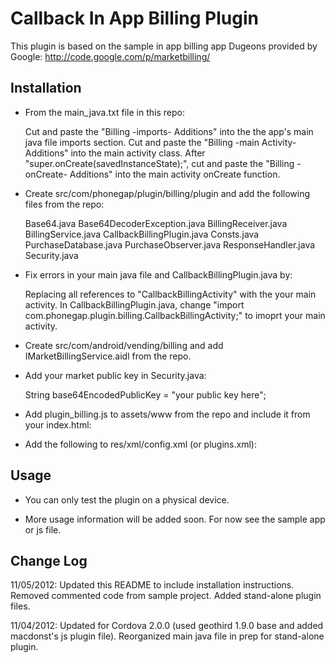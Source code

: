 Callback In App Billing Plugin
==============================

This plugin is based on the sample in app billing app Dugeons provided by Google: http://code.google.com/p/marketbilling/


Installation
------------
-   From the main_java.txt file in this repo:

    Cut and paste the "Billing -imports- Additions" into the the app's main java file imports section.
    Cut and paste the "Billing -main Activity- Additions" into the main activity class.
    After "super.onCreate(savedInstanceState);", cut and paste the "Billing -onCreate- Additions" into the main activity onCreate function.
    

-   Create src/com/phonegap/plugin/billing/plugin and add the following files from the repo:

    Base64.java
    Base64DecoderException.java
    BillingReceiver.java
    BillingService.java
    CallbackBillingPlugin.java
    Consts.java
    PurchaseDatabase.java
    PurchaseObserver.java
    ResponseHandler.java
    Security.java
     
-   Fix errors in your main java file and CallbackBillingPlugin.java by:

    Replacing all references to "CallbackBillingActivity" with the your main activity.
    In CallbackBillingPlugin.java, change "import com.phonegap.plugin.billing.CallbackBillingActivity;" to imoprt your main activity.

-   Create src/com/android/vending/billing and add IMarketBillingService.aidl from the repo.

-   Add your market public key in Security.java:

    String base64EncodedPublicKey = "your public key here";
    

-   Add plugin_billing.js to assets/www from the repo and include it from your index.html:

    <script type="text/javascript" src="plugin_billing.js"></script>
    

-   Add the following to res/xml/config.xml (or plugins.xml):

    <plugin name="CallbackBillingPlugin" value="com.phonegap.plugin.billing.plugin.CallbackBillingPlugin"/>


Usage
-----
-   You can only test the plugin on a physical device.

-   More usage information will be added soon.  For now see the sample app or js file.


Change Log
----------
11/05/2012: Updated this README to include installation instructions.
            Removed commented code from sample project.
            Added stand-alone plugin files.
            

11/04/2012: Updated for Cordova 2.0.0 (used geothird 1.9.0 base and added macdonst's js plugin file).
            Reorganized main java file in prep for stand-alone plugin.